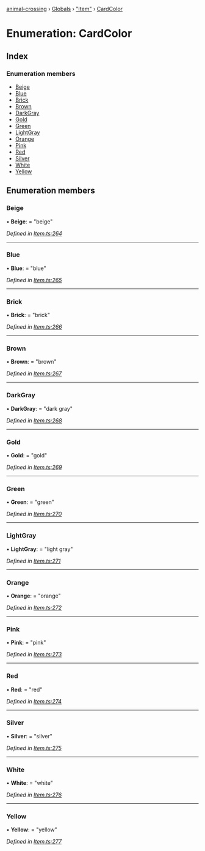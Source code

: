 [animal-crossing](../README.md) › [Globals](../globals.md) › ["Item"](../modules/_item_.md) › [CardColor](_item_.cardcolor.md)

# Enumeration: CardColor

## Index

### Enumeration members

* [Beige](_item_.cardcolor.md#beige)
* [Blue](_item_.cardcolor.md#blue)
* [Brick](_item_.cardcolor.md#brick)
* [Brown](_item_.cardcolor.md#brown)
* [DarkGray](_item_.cardcolor.md#darkgray)
* [Gold](_item_.cardcolor.md#gold)
* [Green](_item_.cardcolor.md#green)
* [LightGray](_item_.cardcolor.md#lightgray)
* [Orange](_item_.cardcolor.md#orange)
* [Pink](_item_.cardcolor.md#pink)
* [Red](_item_.cardcolor.md#red)
* [Silver](_item_.cardcolor.md#silver)
* [White](_item_.cardcolor.md#white)
* [Yellow](_item_.cardcolor.md#yellow)

## Enumeration members

###  Beige

• **Beige**: = "beige"

*Defined in [Item.ts:264](https://github.com/Norviah/animal-crossing/blob/738a792/module/types/Item.ts#L264)*

___

###  Blue

• **Blue**: = "blue"

*Defined in [Item.ts:265](https://github.com/Norviah/animal-crossing/blob/738a792/module/types/Item.ts#L265)*

___

###  Brick

• **Brick**: = "brick"

*Defined in [Item.ts:266](https://github.com/Norviah/animal-crossing/blob/738a792/module/types/Item.ts#L266)*

___

###  Brown

• **Brown**: = "brown"

*Defined in [Item.ts:267](https://github.com/Norviah/animal-crossing/blob/738a792/module/types/Item.ts#L267)*

___

###  DarkGray

• **DarkGray**: = "dark gray"

*Defined in [Item.ts:268](https://github.com/Norviah/animal-crossing/blob/738a792/module/types/Item.ts#L268)*

___

###  Gold

• **Gold**: = "gold"

*Defined in [Item.ts:269](https://github.com/Norviah/animal-crossing/blob/738a792/module/types/Item.ts#L269)*

___

###  Green

• **Green**: = "green"

*Defined in [Item.ts:270](https://github.com/Norviah/animal-crossing/blob/738a792/module/types/Item.ts#L270)*

___

###  LightGray

• **LightGray**: = "light gray"

*Defined in [Item.ts:271](https://github.com/Norviah/animal-crossing/blob/738a792/module/types/Item.ts#L271)*

___

###  Orange

• **Orange**: = "orange"

*Defined in [Item.ts:272](https://github.com/Norviah/animal-crossing/blob/738a792/module/types/Item.ts#L272)*

___

###  Pink

• **Pink**: = "pink"

*Defined in [Item.ts:273](https://github.com/Norviah/animal-crossing/blob/738a792/module/types/Item.ts#L273)*

___

###  Red

• **Red**: = "red"

*Defined in [Item.ts:274](https://github.com/Norviah/animal-crossing/blob/738a792/module/types/Item.ts#L274)*

___

###  Silver

• **Silver**: = "silver"

*Defined in [Item.ts:275](https://github.com/Norviah/animal-crossing/blob/738a792/module/types/Item.ts#L275)*

___

###  White

• **White**: = "white"

*Defined in [Item.ts:276](https://github.com/Norviah/animal-crossing/blob/738a792/module/types/Item.ts#L276)*

___

###  Yellow

• **Yellow**: = "yellow"

*Defined in [Item.ts:277](https://github.com/Norviah/animal-crossing/blob/738a792/module/types/Item.ts#L277)*
